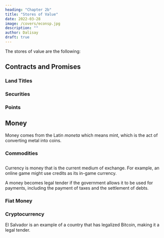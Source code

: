 ```yaml
---
heading: "Chapter 2b"
title: "Stores of Value"
date: 2022-03-28
image: /covers/econsp.jpg
description: ""
author: Dalisay
draft: true
---
```


The stores of value are the following:

## Contracts and Promises 

### Land Titles

### Securities 


### Points




## Money 

Money comes from the Latin *moneta* which means mint, which is the act of converting metal into coins. 

### Commodities 

## 

Currency is money that is the current medium of exchange. For example, an online game might use credits as its in-game currency. 

A money becomes legal tender if the government allows it to be used for payments, including the payment of taxes and the settlement of debts.



### Fiat Money



### Cryptocurrency

El Salvador is an example of a country that has legalized Bitcoin, making it a legal tender.    
